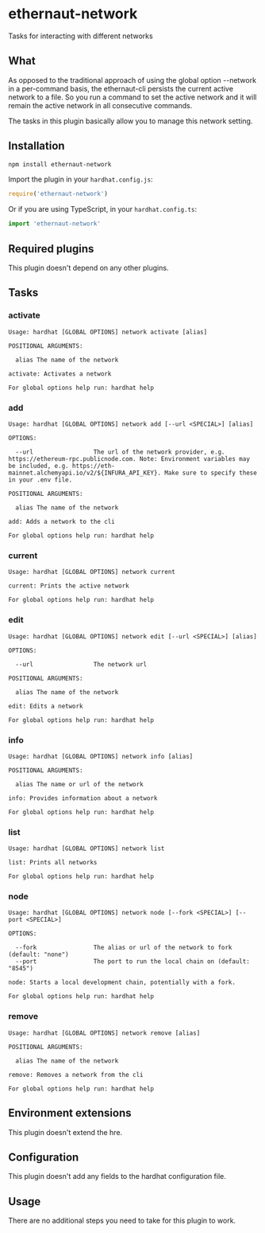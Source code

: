 # ethernaut-network

Tasks for interacting with different networks

## What

As opposed to the traditional approach of using the global option --network in a per-command basis, the ethernaut-cli persists the current active network to a file. So you run a command to set the active network and it will remain the active network in all consecutive commands.

The tasks in this plugin basically allow you to manage this network setting.

## Installation

```bash
npm install ethernaut-network
```

Import the plugin in your `hardhat.config.js`:

```js
require('ethernaut-network')
```

Or if you are using TypeScript, in your `hardhat.config.ts`:

```ts
import 'ethernaut-network'
```

## Required plugins

This plugin doesn't depend on any other plugins.

## Tasks

### activate

```
Usage: hardhat [GLOBAL OPTIONS] network activate [alias]

POSITIONAL ARGUMENTS:

  alias The name of the network

activate: Activates a network

For global options help run: hardhat help
```

### add

```
Usage: hardhat [GLOBAL OPTIONS] network add [--url <SPECIAL>] [alias]

OPTIONS:

  --url                 The url of the network provider, e.g. https://ethereum-rpc.publicnode.com. Note: Environment variables may be included, e.g. https://eth-mainnet.alchemyapi.io/v2/${INFURA_API_KEY}. Make sure to specify these in your .env file.

POSITIONAL ARGUMENTS:

  alias The name of the network

add: Adds a network to the cli

For global options help run: hardhat help
```

### current

```
Usage: hardhat [GLOBAL OPTIONS] network current

current: Prints the active network

For global options help run: hardhat help
```

### edit

```
Usage: hardhat [GLOBAL OPTIONS] network edit [--url <SPECIAL>] [alias]

OPTIONS:

  --url                 The network url

POSITIONAL ARGUMENTS:

  alias The name of the network

edit: Edits a network

For global options help run: hardhat help
```

### info

```
Usage: hardhat [GLOBAL OPTIONS] network info [alias]

POSITIONAL ARGUMENTS:

  alias The name or url of the network

info: Provides information about a network

For global options help run: hardhat help
```

### list

```
Usage: hardhat [GLOBAL OPTIONS] network list

list: Prints all networks

For global options help run: hardhat help
```

### node

```
Usage: hardhat [GLOBAL OPTIONS] network node [--fork <SPECIAL>] [--port <SPECIAL>]

OPTIONS:

  --fork                The alias or url of the network to fork (default: "none")
  --port                The port to run the local chain on (default: "8545")

node: Starts a local development chain, potentially with a fork.

For global options help run: hardhat help
```

### remove

```
Usage: hardhat [GLOBAL OPTIONS] network remove [alias]

POSITIONAL ARGUMENTS:

  alias The name of the network

remove: Removes a network from the cli

For global options help run: hardhat help
```

## Environment extensions

This plugin doesn't extend the hre.

## Configuration

This plugin doesn't add any fields to the hardhat configuration file.

## Usage

There are no additional steps you need to take for this plugin to work.
